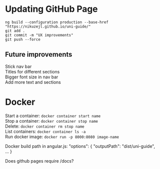 # Updating GitHub Page
`ng build --configuration production --base-href "https://nikuzejl.github.io/uni-guide/"`  
`git add .`  
`git commit -m "UX improvements"`  
`git push --force`  

## Future improvements
Stick nav bar  
Titles for different sections  
Bigger font size in nav bar  
Add more text and sections  

# Docker
Start a container: `docker container start name`  
Stop a container: `docker container stop name`  
Delete: `docker container rm stop name`  
List containers: `docker container ls -a`  
Run docker image: `docker run -p 8000:8080 image-name`  

Docker build path in angular.js:
          "options": {
            "outputPath": "dist/uni-guide",
             ...
            }

Does github pages require /docs?


